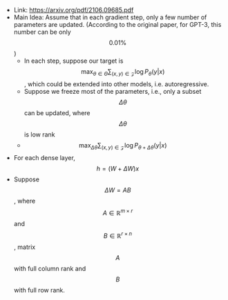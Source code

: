 - Link: https://arxiv.org/pdf/2106.09685.pdf
- Main Idea: Assume that in each gradient step, only a few number of parameters are updated. (According to the original paper, for GPT-3, this number can be only $$0.01\%$$)
	- In each step, suppose our target is $$\max_{\theta\in\Theta}\sum_{(x, y)\in \mathcal{Z}}\log P_{\theta}( y\vert x)$$, which could be extended into other models, i.e. autoregressive.
	- Suppose we freeze most of the parameters, i.e., only a subset $$\Delta\theta$$ can be updated, where $$\Delta \theta$$ is low rank
	- $$\max_{\Delta\theta}\sum_{(x, y)\in \mathcal{Z}}\log P_{\theta+\Delta\theta}( y\vert x)$$
- For each dense layer, $$h = (W + \Delta W) x$$
- Suppose $$\Delta W = AB$$, where $$A \in\mathbb{R}^{m\times r}$$ and $$B \in\mathbb{R}^{r\times n}$$, matrix $$A$$ with full column rank and $$B$$ with full row rank.